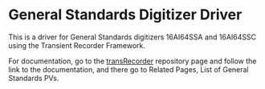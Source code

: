 # General Standards Digitizer Driver

This is a driver for General Standards digitizers 16AI64SSA and 16AI64SSC using the
Transient Recorder Framework.

For documentation, go to the [transRecorder](https://github.com/epics-modules/transRecorder)
repository page and follow the link to the documentation, and there go to Related Pages,
List of General Standards PVs.

